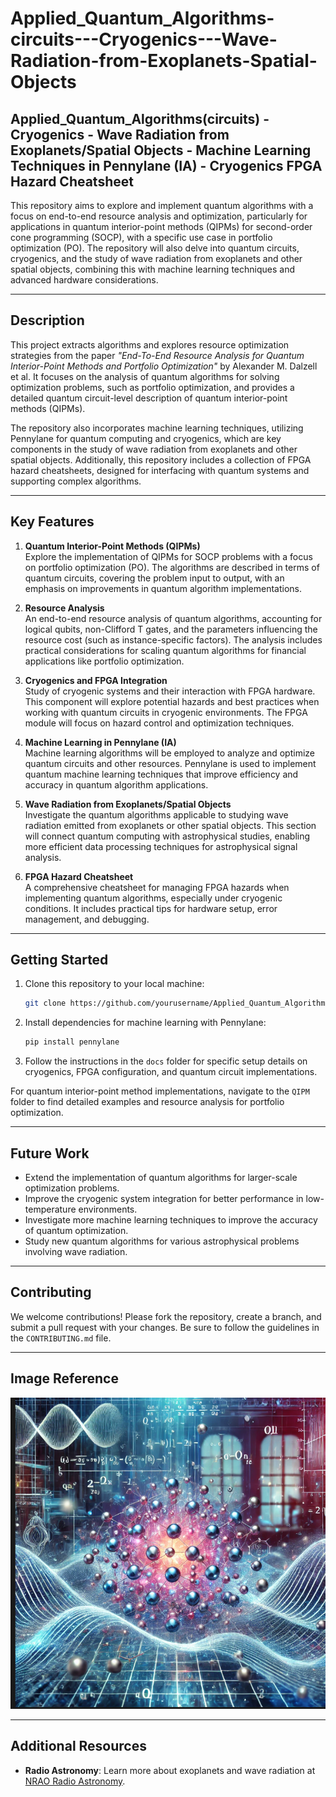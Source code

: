 # **Applied_Quantum_Algorithms-circuits---Cryogenics---Wave-Radiation-from-Exoplanets-Spatial-Objects**

## **Applied_Quantum_Algorithms(circuits) - Cryogenics - Wave Radiation from Exoplanets/Spatial Objects - Machine Learning Techniques in Pennylane (IA) - Cryogenics FPGA Hazard Cheatsheet**

This repository aims to explore and implement quantum algorithms with a focus on end-to-end resource analysis and optimization, particularly for applications in quantum interior-point methods (QIPMs) for second-order cone programming (SOCP), with a specific use case in portfolio optimization (PO). The repository will also delve into quantum circuits, cryogenics, and the study of wave radiation from exoplanets and other spatial objects, combining this with machine learning techniques and advanced hardware considerations.

---

## **Description**

This project extracts algorithms and explores resource optimization strategies from the paper *"End-To-End Resource Analysis for Quantum Interior-Point Methods and Portfolio Optimization"* by Alexander M. Dalzell et al. It focuses on the analysis of quantum algorithms for solving optimization problems, such as portfolio optimization, and provides a detailed quantum circuit-level description of quantum interior-point methods (QIPMs).

The repository also incorporates machine learning techniques, utilizing Pennylane for quantum computing and cryogenics, which are key components in the study of wave radiation from exoplanets and other spatial objects. Additionally, this repository includes a collection of FPGA hazard cheatsheets, designed for interfacing with quantum systems and supporting complex algorithms.

---

## **Key Features**

1. **Quantum Interior-Point Methods (QIPMs)**  
   Explore the implementation of QIPMs for SOCP problems with a focus on portfolio optimization (PO). The algorithms are described in terms of quantum circuits, covering the problem input to output, with an emphasis on improvements in quantum algorithm implementations.

2. **Resource Analysis**  
   An end-to-end resource analysis of quantum algorithms, accounting for logical qubits, non-Clifford T gates, and the parameters influencing the resource cost (such as instance-specific factors). The analysis includes practical considerations for scaling quantum algorithms for financial applications like portfolio optimization.

3. **Cryogenics and FPGA Integration**  
   Study of cryogenic systems and their interaction with FPGA hardware. This component will explore potential hazards and best practices when working with quantum circuits in cryogenic environments. The FPGA module will focus on hazard control and optimization techniques.

4. **Machine Learning in Pennylane (IA)**  
   Machine learning algorithms will be employed to analyze and optimize quantum circuits and other resources. Pennylane is used to implement quantum machine learning techniques that improve efficiency and accuracy in quantum algorithm applications.

5. **Wave Radiation from Exoplanets/Spatial Objects**  
   Investigate the quantum algorithms applicable to studying wave radiation emitted from exoplanets or other spatial objects. This section will connect quantum computing with astrophysical studies, enabling more efficient data processing techniques for astrophysical signal analysis.

6. **FPGA Hazard Cheatsheet**  
   A comprehensive cheatsheet for managing FPGA hazards when implementing quantum algorithms, especially under cryogenic conditions. It includes practical tips for hardware setup, error management, and debugging.

---

## **Getting Started**

1. Clone this repository to your local machine:
   ```bash
   git clone https://github.com/yourusername/Applied_Quantum_Algorithms.git
   ```

2. Install dependencies for machine learning with Pennylane:
   ```bash
   pip install pennylane
   ```

3. Follow the instructions in the `docs` folder for specific setup details on cryogenics, FPGA configuration, and quantum circuit implementations.

For quantum interior-point method implementations, navigate to the `QIPM` folder to find detailed examples and resource analysis for portfolio optimization.

---

## **Future Work**

- Extend the implementation of quantum algorithms for larger-scale optimization problems.
- Improve the cryogenic system integration for better performance in low-temperature environments.
- Investigate more machine learning techniques to improve the accuracy of quantum optimization.
- Study new quantum algorithms for various astrophysical problems involving wave radiation.

---

## **Contributing**

We welcome contributions! Please fork the repository, create a branch, and submit a pull request with your changes. Be sure to follow the guidelines in the `CONTRIBUTING.md` file.

---

## **Image Reference**

![Simulation](simulation/Captura%20de%20pantalla%202025-01-27%20213757.png)

---

## **Additional Resources**

- **Radio Astronomy**: Learn more about exoplanets and wave radiation at [NRAO Radio Astronomy](https://public.nrao.edu/radio-astronomy/exoplanets/).




